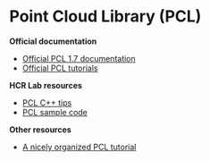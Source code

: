 # Point Cloud Library (PCL)

**Official documentation**
- [Official PCL 1.7 documentation](http://docs.pointclouds.org/1.7.0/index.html)
- [Official PCL tutorials](http://pointclouds.org/documentation/tutorials/)

**HCR Lab resources**
- [PCL C++ tips](pcl_cpp_tips.md)
- [PCL sample code](/pcl_sample)

**Other resources**
- [A nicely organized PCL tutorial](http://robotica.unileon.es/mediawiki/index.php/PCL/OpenNI_tutorial_2:_Cloud_processing_(basic))
